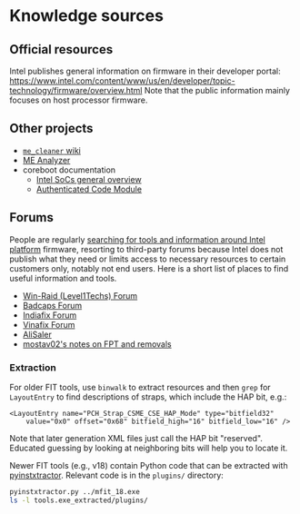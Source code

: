 # Knowledge sources

## Official resources

Intel publishes general information on firmware in their developer portal:
<https://www.intel.com/content/www/us/en/developer/topic-technology/firmware/overview.html>
Note that the public information mainly focuses on host processor firmware.

## Other projects

- [`me_cleaner` wiki](https://github.com/corna/me_cleaner/wiki/)
- [ME Analyzer](https://github.com/platomav/meanalyzer/)
- coreboot documentation
  - [Intel SoCs general overview](https://doc.coreboot.org/soc/intel)
  - [Authenticated Code Module](https://doc.coreboot.org/security/intel/acm.html)

## Forums

People are regularly [searching for tools and information around Intel platform](
https://community.intel.com/t5/Embedded-Intel-Core-Processors/Where-to-Download-Flash-Image-Tool-fitc/td-p/249920)
firmware, resorting to third-party forums because Intel does not publish what
they need or limits access to necessary resources to certain customers only,
notably not end users.
Here is a short list of places to find useful information and tools.

- [Win-Raid (Level1Techs) Forum](https://winraid.level1techs.com/t/intel-cs-management-engine-drivers-firmware-and-tools-2-15/30719)
- [Badcaps Forum](https://www.badcaps.net/forum/troubleshooting-hardware-devices-and-electronics-theory/troubleshooting-desktop-motherboards-graphics-cards-and-pc-peripherals/105308-fit-csme-tool-flash-image-tool-trusted-download-location)
- [Indiafix Forum](https://www.indiafix.in/2024/09/download-intel-flash-image-tool-fitc.html?m=1)
- [Vinafix Forum](https://vinafix.com/tags/flash-image-tool/)
- [AliSaler](https://www.alisaler.com/intel-me-system-tools-v11-6-r8-flash-image-tool-download/)
- [mostav02's notes on FPT and removals](https://github.com/mostav02/Remove_IntelME_FPT)

### Extraction

For older FIT tools, use `binwalk` to extract resources and then `grep` for
`LayoutEntry` to find descriptions of straps, which include the HAP bit, e.g.:

```
<LayoutEntry name="PCH_Strap_CSME_CSE_HAP_Mode" type="bitfield32"
    value="0x0" offset="0x68" bitfield_high="16" bitfield_low="16" />
```

Note that later generation XML files just call the HAP bit "reserved".
Educated guessing by looking at neighboring bits will help you to locate it.

Newer FIT tools (e.g., v18) contain Python code that can be extracted with
[pyinstxtractor](https://github.com/extremecoders-re/pyinstxtractor). Relevant
code is in the `plugins/` directory:

```sh
pyinstxtractor.py ../mfit_18.exe
ls -l tools.exe_extracted/plugins/
```
